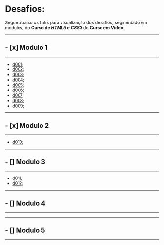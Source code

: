# Desafios:

Segue abaixo os links para visualização dos desafios, segmentado em modulos, do **Curso de _HTML5_ e _CSS3_** do **Curso em Vídeo**.

---
## - [x] Modulo 1
---

* [d001](https://joshuaoliveira123.github.io/html-css/desafios/d001);
* [d002](https://joshuaoliveira123.github.io/html-css/desafios/d002);
* [d003](https://joshuaoliveira123.github.io/html-css/desafios/d003);
* [d004](https://github.com/joshuaoliveira123/html-css/blob/main/desafios/d004/html.txt);
* [d005](https://joshuaoliveira123.github.io/html-css/desafios/d005);
* [d006](https://joshuaoliveira123.github.io/html-css/desafios/d006);
* [d007](https://joshuaoliveira123.github.io/html-css/desafios/d007);
* [d008](https://joshuaoliveira123.github.io/html-css/desafios/d008);
* [d009](https://joshuaoliveira123.github.io/html-css/desafios/d009);

---
## - [x] Modulo 2
---

* [d010](https://joshuaoliveira123.github.io/html-css/desafios/d010/android.html);

---
## - [] Modulo 3
---

* [d011](https://joshuaoliveira123.github.io/html-css/desafios/d011);
* [d012](https://joshuaoliveira123.github.io/html-css/desafios/d012);

---
## - [] Modulo 4
---

---
## - [] Modulo 5
---